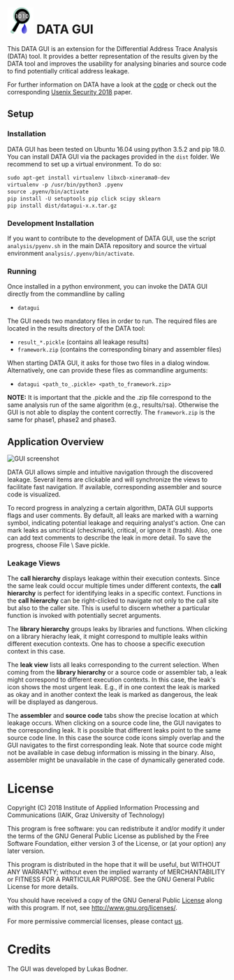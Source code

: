 # ![DATA GUI icon][icon] DATA GUI

This DATA GUI is an extension for the Differential Address Trace Analysis (DATA) 
tool. It provides a better representation of the results given by the
DATA tool and improves the usability for analysing binaries and source code to 
find potentially critical address leakage.

For further information on DATA have a look at the [code][data_github]
or check out the corresponding [Usenix Security 2018][usenix]
paper.

## Setup
### Installation

DATA GUI has been tested on Ubuntu 16.04 using python 3.5.2 and pip 18.0.
You can install DATA GUI via the packages provided in the `dist` folder.
We recommend to set up a virtual environment. To do so:

```
sudo apt-get install virtualenv libxcb-xinerama0-dev
virtualenv -p /usr/bin/python3 .pyenv
source .pyenv/bin/activate
pip install -U setuptools pip click scipy sklearn
pip install dist/datagui-x.x.tar.gz
```

### Development Installation

If you want to contribute to the development of DATA GUI, use the 
script `analysis/pyenv.sh` in the main DATA repository and source the
virtual environment `analysis/.pyenv/bin/activate`.

### Running
Once installed in a python environment, you can invoke the DATA GUI 
directly from the commandline by calling

* `datagui`

The GUI needs two mandatory files in order to run.
The required files are located in the results directory of the DATA tool: 

* `result_*.pickle` (contains all leakage results)
* `framework.zip`   (contains the corresponding binary and assembler files)

When starting DATA GUI, it asks for those two files in a dialog window. 
Alternatively, one can provide these files as commandline arguments:

* `datagui <path_to_.pickle> <path_to_framework.zip>`
   
**NOTE:** It is important that the .pickle and the .zip file correspond 
to the same analysis run of the same algorithm (e.g., results/rsa).
Otherwise the GUI is not able to display the content correctly.
The `framework.zip` is the same for phase1, phase2 and phase3.

## Application Overview
![GUI screenshot][screenshot]

DATA GUI allows simple and intuitive navigation through the discovered leakage. Several
items are clickable and will synchronize the views to facilitate fast navigation.
If available, corresponding assembler and source code is visualized.

To record progress in analyzing a certain algorithm, DATA GUI supports flags and user comments.
By default, all leaks are marked with a warning symbol, indicating potential leakage and requiring
analyst's action. One can mark leaks as uncritical (checkmark), critical, or ignore it (trash).
Also, one can add text comments to describe the leak in more detail.
To save the progress, choose File \ Save pickle.

### Leakage Views

The **call hierarchy** displays leakage within their execution contexts.
Since the same leak could occur multiple times under different contexts, 
the **call hierarchy** is perfect for identifying leaks in a specific context.
Functions in the **call hierarchy** can be right-clicked to navigate not only
to the call site but also to the caller site. This is useful to discern
whether a particular function is invoked with potentially secret arguments.

The **library hierarchy** groups leaks by libraries and functions. 
When clicking on a library hierachy leak, it might correspond to multiple
leaks within different execution contexts. One has to choose a specific execution context in this case.

The **leak view** lists all leaks corresponding to the current selection.
When coming from the **library hierarchy** or a source code or assembler tab, 
a leak might correspond to different execution contexts. In this case, the leak's icon
shows the most urgent leak. E.g., if in one context the leak is marked as okay and 
in another context the leak is marked as dangerous, the leak will be displayed as dangerous. 

The **assembler** and **source code** tabs show the precise location at which leakage occurs. 
When clicking on a source code line, the GUI navigates to the corresponding leak. 
It is possible that different leaks point to the same source code line. In this case the 
source code icons simply overlap and the GUI navigates to the first corresponding leak.
Note that source code might not be available in case debug information is missing in the binary.
Also, assembler might be unavailable in the case of dynamically generated code. 

# License
Copyright (C) 2018 Institute of Applied Information Processing and Communications (IAIK, Graz University of Technology)

This program is free software: you can redistribute it and/or modify
it under the terms of the GNU General Public License as published by
the Free Software Foundation, either version 3 of the License, or
(at your option) any later version.

This program is distributed in the hope that it will be useful,
but WITHOUT ANY WARRANTY; without even the implied warranty of
MERCHANTABILITY or FITNESS FOR A PARTICULAR PURPOSE.  See the
GNU General Public License for more details.

You should have received a copy of the GNU General Public [License](./LICENSE)
along with this program. If not, see <http://www.gnu.org/licenses/>.

For more permissive commercial licenses, please contact [us](mailto:data@iaik.tugraz.at).

# Credits
The GUI was developed by Lukas Bodner.

[icon]: datagui/resources/icons/window_icon_small.png
[data_github]: https://github.com/Fraunhofer-AISEC/DATA
[usenix]: https://www.usenix.org/conference/usenixsecurity18/presentation/weiser
[venv]: https://virtualenv.pypa.io/en/stable/
[pyenv]: pyenv.sh
[setup]: setup.py
[screenshot]: doc/gui_screenshot.png
